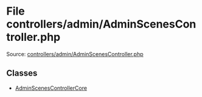 File controllers/admin/AdminScenesController.php
=========

Source: [controllers/admin/AdminScenesController.php](https://github.com/PrestaShop/PrestaShop/blob/1.5.4.0/controllers/admin/AdminScenesController.php)


Classes
-------

* [AdminScenesControllerCore](class.AdminScenesControllerCore.md)

